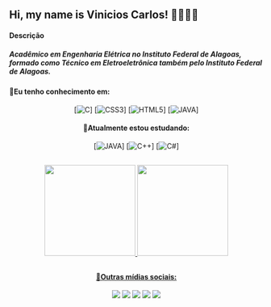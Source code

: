 ## Hi, my name is Vinicios Carlos! 👋👨🏽‍💻

#### Descrição

##### Acadêmico em Engenharia Elétrica no Instituto Federal de Alagoas, formado como Técnico em Eletroeletrônica também pelo Instituto Federal de Alagoas.

#### 🚀Eu tenho conhecimento em:
<div align="center">
  
[![C](https://img.shields.io/badge/C-00599C?logo=c&logoColor=white&style=for-the-badge)]
[![CSS3](https://img.shields.io/badge/CSS3-1572B6?style=for-the-badge&logo=css3&logoColor=white)]
[![HTML5](https://img.shields.io/badge/HTML-239120?logo=html5&logoColor=white&style=for-the-badge)]
[![JAVA](https://img.shields.io/badge/Java-ED8B00?style=for-the-badge&logo=openjdk&logoColor=white)]


#### 🌱Atualmente estou estudando:
<div align="center">
  
[![JAVA](https://img.shields.io/badge/Java-ED8B00?style=for-the-badge&logo=openjdk&logoColor=white)]
[![C++](https://img.shields.io/badge/C%2B%2B-00599C?logo=c%2B%2B&logoColor=white&style=for-the-badge)]
[![C#](https://img.shields.io/badge/C%23-239120?logo=c-sharp&logoColor=white&style=for-the-badge)]

##
<div align="center">
  
  <a href="https://github.com/vrsscarlos">
  <img height="180em" src="https://github-readme-stats.vercel.app/api?username=vrsscarlos&show_icons=true&theme=black"/>
  <img height="180em" src="https://github-readme-stats.vercel.app/api/top-langs/?username=vrsscarlos&layout=compact&theme=black"/>
    
</div>

##

#### 📲Outras mídias sociais:
<div align="center">

<a href="https://www.instagram.com/_vrcarlos" target="_blank"><img src="https://img.shields.io/badge/Instagram-E4405F?style=for-the-badge&logo=instagram&logoColor=white" target="_blank"></a>
<a href="https://www.linkedin.com/in/vinicios-carlos/" target="_blank"><img src="https://img.shields.io/badge/LinkedIn-0077B5?style=for-the-badge&logo=linkedin&logoColor=white" target="_blank"></a>
<a href="https://open.spotify.com/user/zpmy7nr4wh19shxpzx4srskl2?si=D_rHuRvgSQqpp9DIsxWx1g" target="_blank"><img src="https://img.shields.io/badge/Spotify-1ED760?&style=for-the-badge&logo=spotify&logoColor=white" target="_blank"></a> 
<a href="vrssc1@aluno.ifal.edu.br" target = "_blank"><img src = "https://img.shields.io/badge/Gmail-EA4335?logo=gmail&logoColor=white&style=for-the-badge" target = "_blank"></a>
<a href ="https://wa.me/qr/QMQ2U52VZAUGN1" target = "_blank"><img src = "https://img.shields.io/badge/WhatsApp-25D366?logo=whatsapp&logoColor=white&style=for-the-badge" target = "_blank"></a>

</div>


<!--
**vrsscarlos/vrsscarlos** is a ✨ _special_ ✨ repository because its `README.md` (this file) appears on your GitHub profile.

Here are some ideas to get you started:

- 🔭 I’m currently working on ...
- 🌱 I’m currently learning ...
- 👯 I’m looking to collaborate on ...
- 🤔 I’m looking for help with ...
- 💬 Ask me about ...
- 📫 How to reach me: ...
- 😄 Pronouns: ...
- ⚡ Fun fact: ...
-->
